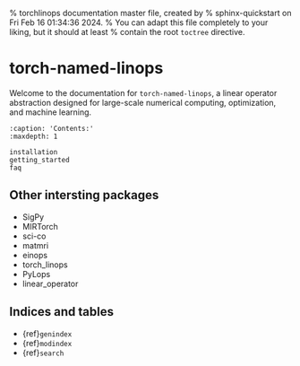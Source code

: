 % torchlinops documentation master file, created by
% sphinx-quickstart on Fri Feb 16 01:34:36 2024.
% You can adapt this file completely to your liking, but it should at least
% contain the root `toctree` directive.

# torch-named-linops

Welcome to the documentation for `torch-named-linops`, a linear operator
abstraction designed for large-scale numerical computing, optimization, and
machine learning.


```{toctree}
:caption: 'Contents:'
:maxdepth: 1

installation
getting_started
faq
```

## Other intersting packages
- SigPy
- MIRTorch
- sci-co
- matmri
- einops
- torch_linops
- PyLops
- linear_operator

## Indices and tables

- {ref}`genindex`
- {ref}`modindex`
- {ref}`search`

